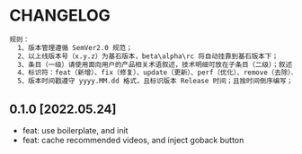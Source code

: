 # CHANGELOG

```txt
规则：
  1、版本管理遵循 SemVer2.0 规范；
  2、以上线版本号（x.y.z）为基石版本，beta\alpha\rc 将自动挂靠到基石版本下；
  3、条目（一级）请使用面向用户的产品相关术语叙述，技术明细可放在子条目（二级）；叙述尽量简洁明了；
  4、标识符：feat（新增）、fix（修复）、update（更新）、perf（优化）、remove（去除）、other（其他）；
  5、版本时间戳遵守 yyyy.MM.dd 格式，且标识版本 Release 时间；且按时间倒序编写；
```

## 0.1.0 [2022.05.24]

- feat: use boilerplate, and init
- feat: cache recommended videos, and inject goback button
